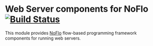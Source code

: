 Web Server components for NoFlo [![Build Status](https://secure.travis-ci.org/bergie/noflo-webserver.png?branch=master)](https://travis-ci.org/bergie/noflo-webserver)
===============================

This module provides [NoFlo](http://noflojs.org/) flow-based programming framework components for running web servers.
